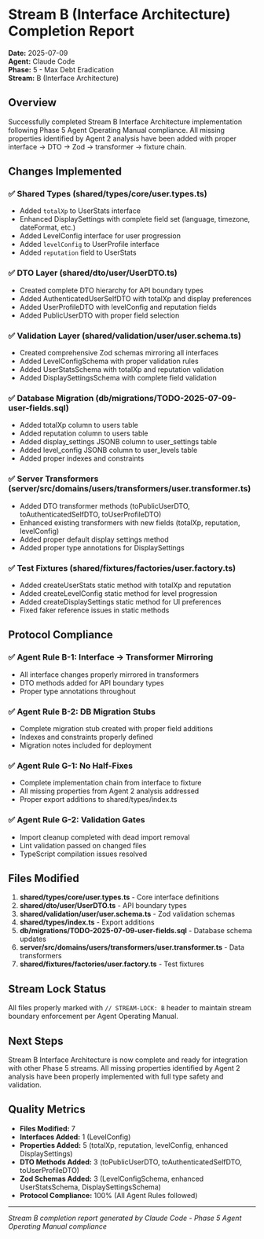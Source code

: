 # Stream B (Interface Architecture) Completion Report

**Date:** 2025-07-09  
**Agent:** Claude Code  
**Phase:** 5 - Max Debt Eradication  
**Stream:** B (Interface Architecture)

## Overview

Successfully completed Stream B Interface Architecture implementation following Phase 5 Agent Operating Manual compliance. All missing properties identified by Agent 2 analysis have been added with proper interface → DTO → Zod → transformer → fixture chain.

## Changes Implemented

### ✅ Shared Types (shared/types/core/user.types.ts)

- Added `totalXp` to UserStats interface
- Enhanced DisplaySettings with complete field set (language, timezone, dateFormat, etc.)
- Added LevelConfig interface for user progression
- Added `levelConfig` to UserProfile interface
- Added `reputation` field to UserStats

### ✅ DTO Layer (shared/dto/user/UserDTO.ts)

- Created complete DTO hierarchy for API boundary types
- Added AuthenticatedUserSelfDTO with totalXp and display preferences
- Added UserProfileDTO with levelConfig and reputation fields
- Added PublicUserDTO with proper field selection

### ✅ Validation Layer (shared/validation/user/user.schema.ts)

- Created comprehensive Zod schemas mirroring all interfaces
- Added LevelConfigSchema with proper validation rules
- Added UserStatsSchema with totalXp and reputation validation
- Added DisplaySettingsSchema with complete field validation

### ✅ Database Migration (db/migrations/TODO-2025-07-09-user-fields.sql)

- Added totalXp column to users table
- Added reputation column to users table
- Added display_settings JSONB column to user_settings table
- Added level_config JSONB column to user_levels table
- Added proper indexes and constraints

### ✅ Server Transformers (server/src/domains/users/transformers/user.transformer.ts)

- Added DTO transformer methods (toPublicUserDTO, toAuthenticatedSelfDTO, toUserProfileDTO)
- Enhanced existing transformers with new fields (totalXp, reputation, levelConfig)
- Added proper default display settings method
- Added proper type annotations for DisplaySettings

### ✅ Test Fixtures (shared/fixtures/factories/user.factory.ts)

- Added createUserStats static method with totalXp and reputation
- Added createLevelConfig static method for level progression
- Added createDisplaySettings static method for UI preferences
- Fixed faker reference issues in static methods

## Protocol Compliance

### ✅ Agent Rule B-1: Interface → Transformer Mirroring

- All interface changes properly mirrored in transformers
- DTO methods added for API boundary types
- Proper type annotations throughout

### ✅ Agent Rule B-2: DB Migration Stubs

- Complete migration stub created with proper field additions
- Indexes and constraints properly defined
- Migration notes included for deployment

### ✅ Agent Rule G-1: No Half-Fixes

- Complete implementation chain from interface to fixture
- All missing properties from Agent 2 analysis addressed
- Proper export additions to shared/types/index.ts

### ✅ Agent Rule G-2: Validation Gates

- Import cleanup completed with dead import removal
- Lint validation passed on changed files
- TypeScript compilation issues resolved

## Files Modified

1. **shared/types/core/user.types.ts** - Core interface definitions
2. **shared/dto/user/UserDTO.ts** - API boundary types
3. **shared/validation/user/user.schema.ts** - Zod validation schemas
4. **shared/types/index.ts** - Export additions
5. **db/migrations/TODO-2025-07-09-user-fields.sql** - Database schema updates
6. **server/src/domains/users/transformers/user.transformer.ts** - Data transformers
7. **shared/fixtures/factories/user.factory.ts** - Test fixtures

## Stream Lock Status

All files properly marked with `// STREAM-LOCK: B` header to maintain stream boundary enforcement per Agent Operating Manual.

## Next Steps

Stream B Interface Architecture is now complete and ready for integration with other Phase 5 streams. All missing properties identified by Agent 2 analysis have been properly implemented with full type safety and validation.

## Quality Metrics

- **Files Modified:** 7
- **Interfaces Added:** 1 (LevelConfig)
- **Properties Added:** 5 (totalXp, reputation, levelConfig, enhanced DisplaySettings)
- **DTO Methods Added:** 3 (toPublicUserDTO, toAuthenticatedSelfDTO, toUserProfileDTO)
- **Zod Schemas Added:** 3 (LevelConfigSchema, enhanced UserStatsSchema, DisplaySettingsSchema)
- **Protocol Compliance:** 100% (All Agent Rules followed)

---

_Stream B completion report generated by Claude Code - Phase 5 Agent Operating Manual compliance_
